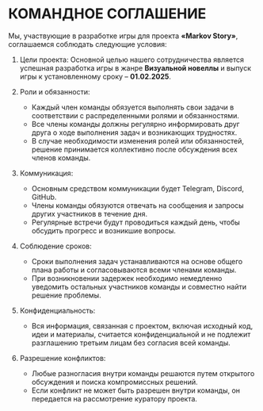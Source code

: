 КОМАНДНОЕ СОГЛАШЕНИЕ
=
Мы, участвующие в разработке игры для проекта **«Markov Story»**, соглашаемся соблюдать следующие условия:

1. Цели проекта:
   Основной целью нашего сотрудничества является успешная разработка игры в жанре **Визуальной новеллы** и выпуск игры к установленному сроку – **01.02.2025**.

2. Роли и обязанности:
   - Каждый член команды обязуется выполнять свои задачи в соответствии с распределенными ролями и обязанностями.
   - Все члены команды должны регулярно информировать друг друга о ходе выполнения задач и возникающих трудностях.
   - В случае необходимости изменения ролей или обязанностей, решение принимается коллективно после обсуждения всех членов команды.

3. Коммуникация:
   - Основным средством коммуникации будет Telegram, Discord, GitHub.
   - Члены команды обязуются отвечать на сообщения и запросы других участников в течение дня.
   - Регулярные встречи будут проводиться каждый день, чтобы обсудить прогресс и возникшие вопросы.

4. Соблюдение сроков:
   - Сроки выполнения задач устанавливаются на основе общего плана работы и согласовываются всеми членами команды.
   - При возникновении задержек необходимо немедленно уведомить остальных участников команды и совместно найти решение проблемы.

5. Конфиденциальность:
   - Вся информация, связанная с проектом, включая исходный код, идеи и материалы, считается конфиденциальной и не подлежит разглашению третьим лицам без согласия всей команды.

6. Разрешение конфликтов:
   - Любые разногласия внутри команды решаются путем открытого обсуждения и поиска компромиссных решений.
   - Если конфликт не может быть разрешен внутри команды, он передается на рассмотрение куратору проекта.
